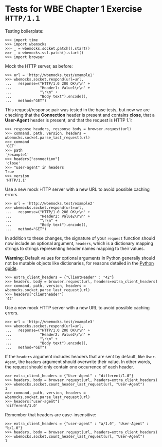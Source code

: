 Tests for WBE Chapter 1 Exercise `HTTP/1.1`
===========================================

Testing boilerplate:

    >>> import time
    >>> import wbemocks
    >>> _ = wbemocks.socket.patch().start()
    >>> _ = wbemocks.ssl.patch().start()
    >>> import browser

Mock the HTTP server, as before:

    >>> url = 'http://wbemocks.test/example1'
    >>> wbemocks.socket.respond(url=url,
    ...   response=("HTTP/1.0 200 OK\r\n" +
    ...             "Header1: Value1\r\n" + 
    ...             "\r\n" +
    ...             "Body text").encode(),
    ...   method="GET")

This request/response pair was tested in the base tests, but now we are 
  checking that the __Connection__ header is present and contains __close__, that a
  __User-Agent__ header is present, and that the request is HTTP 1.1:

    >>> response_headers, response_body = browser.request(url)
    >>> command, path, version, headers = wbemocks.socket.parse_last_request(url)
    >>> command
    'GET'
    >>> path
    '/example1'
    >>> headers["connection"]
    'close'
    >>> "user-agent" in headers
    True
    >>> version
    'HTTP/1.1'

Use a new mock HTTP server with a new URL to avoid possible caching errors.

    >>> url = 'http://wbemocks.test/example2'
    >>> wbemocks.socket.respond(url=url,
    ...   response=("HTTP/1.0 200 OK\r\n" +
    ...             "Header2: Value2\r\n" + 
    ...             "\r\n" +
    ...             "Body text").encode(),
    ...   method="GET")


In addition to these changes, the signature of your `request` function should 
  now include an optional argument, `headers`, which is a dictionary mapping 
  strings to strings representing header names mapping to their values.

**Warning**: Default values for optional arguments in Python generally should
not be mutable objects like dictionaries, for reasons detailed in the
[Python guide](https://docs.python-guide.org/writing/gotchas/#default-args).
    
    >>> extra_client_headers = {"ClientHeader" : "42"}
    >>> headers, body = browser.request(url, headers=extra_client_headers)
    >>> command, path, version, headers = wbemocks.socket.parse_last_request(url)
    >>> headers["clientheader"]
    '42'

Use a new mock HTTP server with a new URL to avoid possible caching errors.

    >>> url = 'http://wbemocks.test/example3'
    >>> wbemocks.socket.respond(url=url,
    ...   response=("HTTP/1.0 200 OK\r\n" +
    ...             "Header2: Value2\r\n" + 
    ...             "\r\n" +
    ...             "Body text").encode(),
    ...   method="GET")

If the `headers` argument includes headers that are sent by default, like `User-Agent`,
    the `headers` argument should overwrite their value.
In other words, the request should only contain one occurrence of each header.
  
    >>> extra_client_headers = {"User-Agent" : "different/1.0"}
    >>> headers, body = browser.request(url, headers=extra_client_headers)
    >>> wbemocks.socket.count_header_last_request(url, "User-Agent")
    1
    >>> command, path, version, headers = wbemocks.socket.parse_last_request(url)
    >>> headers["user-agent"]
    'different/1.0'

Remember that headers are case-insensitive:

    >>> extra_client_headers = {"user-agent" : "a/1.0", "User-Agent" : "b/1.0"}
    >>> headers, body = browser.request(url, headers=extra_client_headers)
    >>> wbemocks.socket.count_header_last_request(url, "User-Agent")
    1
